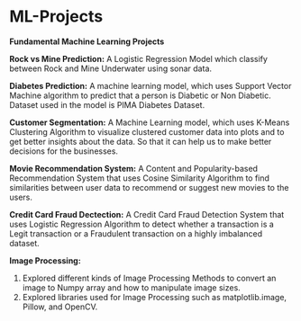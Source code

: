 # ML-Projects

**Fundamental Machine Learning Projects**

**Rock vs Mine Prediction:**
  A Logistic Regression Model which classify between Rock and Mine Underwater using sonar data.

**Diabetes Prediction:**
  A machine learning model, which uses Support Vector Machine algorithm to predict that a person is Diabetic or Non Diabetic. Dataset used in the model is PIMA Diabetes Dataset.

**Customer Segmentation:**
  A Machine Learning model, which uses K-Means Clustering Algorithm to visualize clustered customer data into plots and to get better insights about the data. So that it can help us to make better decisions for the businesses.

**Movie Recommendation System:**
  A Content and Popularity-based Recommendation System that uses Cosine Similarity Algorithm to find similarities between user data to recommend or suggest new movies to the users.

**Credit Card Fraud Dectection:**
  A Credit Card Fraud Detection System that uses Logistic Regression Algorithm to detect whether a transaction is a Legit transaction or a Fraudulent transaction on a highly imbalanced dataset.

**Image Processing:**
  1. Explored different kinds of Image Processing Methods to convert an image to Numpy array and how to manipulate image sizes.
  2. Explored libraries used for Image Processing such as matplotlib.image, Pillow, and OpenCV.
